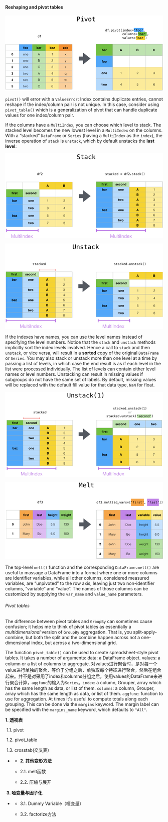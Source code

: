 #### Reshaping and pivot tables

![](../../picture/1/154.png)

`pivot()` will error with a `ValueError`: Index contains duplicate entries, cannot reshape if the index/column pair is not unique. In this case, consider using `pivot_table()` which is a generalization of pivot that can handle duplicate values for one index/column pair.

If the columns have a `MultiIndex`, you can choose which level to stack. The stacked level becomes the new lowest level in a `MultiIndex` on the columns. With a “stacked” `DataFrame` or `Series` (having a `MultiIndex` as the `index`), the inverse operation of `stack` is `unstack`, which by default unstacks the **last level**:

![](../../picture/1/155.png)

![](../../picture/1/156.png)

If the indexes have names, you can use the level names instead of specifying the level numbers. Notice that the `stack` and `unstack` methods implicitly sort the index levels involved. Hence a call to `stack` and then `unstack`, or vice versa, will result in a **sorted** copy of the original `DataFrame` or `Series`. You may also stack or unstack more than one level at a time by passing a list of levels, in which case the end result is as if each level in the list were processed individually. The list of levels can contain either level names or level numbers. Unstacking can result in missing values if subgroups do not have the same set of labels. By default, missing values will be replaced with the default fill value for that data type, `NaN` for float.

![](../../picture/1/157.png)

![](../../picture/1/158.png)

The top-level `melt()` function and the corresponding `DataFrame.melt()` are useful to massage a DataFrame into a format where one or more columns are identifier variables, while all other columns, considered measured variables, are “unpivoted” to the row axis, leaving just two non-identifier columns, “variable” and “value”. The names of those columns can be customized by supplying the `var_name` and `value_name` parameters.

###### Pivot tables

The difference between pivot tables and ``GroupBy`` can sometimes cause confusion; it helps me to think of pivot tables as essentially a *multidimensional* version of ``GroupBy`` aggregation.
That is, you split-apply-combine, but both the split and the combine happen across not a one-dimensional index, but across a two-dimensional grid.

The function `pivot_table()` can be used to create spreadsheet-style pivot tables. It takes a number of arguments: data: a DataFrame object. values: a column or a list of columns to aggregate. 对values进行聚合时，是对每一个value进行单独的聚合，等价于分组之后，单独取每个特征进行聚合，然后在组合起来。并不是对采用了index和columns分组之后，使用values的DataFrame来进行聚合计算，`aggfunc`的输入为`Series`。`index`: a column, Grouper, array which has the same length as data, or list of them. `columns`: a column, Grouper, array which has the same length as data, or list of them.  `aggfunc`: function to use for aggregation. At times it's useful to compute totals along each grouping. This can be done via the ``margins`` keyword. The margin label can be specified with the ``margins_name`` keyword, which defaults to ``"All"``.

**1. 透视表**

​         1.1. pivot

​         1.2. pivot_table

​         1.3. crosstab(交叉表）

- -  **2. 其他变形方法**

  -   2.1. melt函数

  -   2.2. 压缩与展开

​        **3. 哑变量与因子化**

- -   3.1. Dummy Variable（哑变量）

  -   3.2. factorize方法